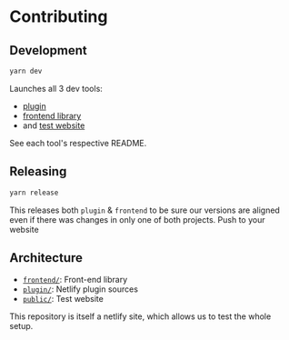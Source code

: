 # Contributing

## Development

```sh
yarn dev
```

Launches all 3 dev tools:

- [plugin](./plugin)
- [frontend library](./frontend)
- and [test website](./public)

See each tool's respective README.

## Releasing

```sh
yarn release
```

This releases both `plugin` & `frontend` to be sure our versions are aligned even if there was changes in only one of both projects.
Push to your website

## Architecture

- [`frontend/`](./frontend/): Front-end library
- [`plugin/`](./plugin/): Netlify plugin sources
- [`public/`](./public/): Test website

This repository is itself a netlify site, which allows us to test the whole setup.
